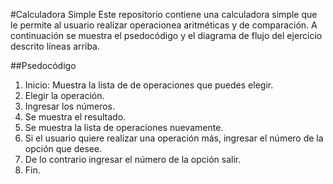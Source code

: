 #Calculadora Simple
Este repositorio contiene una calculadora simple que le permite al usuario realizar operacionea aritméticas y de comparación.
A continuación se muestra el psedocódigo y el diagrama de flujo del ejercicio descrito líneas arriba.

##Psedocódigo

1. Inicio: Muestra la lista de de operaciones que puedes elegir.
2. Elegir la operación.
3. Ingresar los números.
3. Se muestra el resultado.
4. Se muestra la lista de operaciones nuevamente. 
5. Si el usuario quiere realizar una operación más, ingresar el número de la opción que desee.
6. De lo contrario ingresar el número de la opción salir.
7. Fin.
